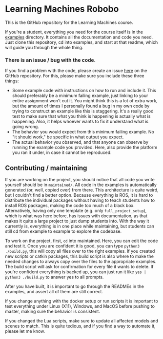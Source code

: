 # Learning Machines Robobo

This is the GitHub repository for the Learning Machines course.

If you're a student, everything you need for the course itself is in the [examples](https://github.com/ci-group/learning_machines_robobo/tree/master/examples) directory. It contains all the documentation and code you need. Just clone this repository, cd into examples, and start at that readme, which will guide you through the whole thing.

### There is an issue / bug with the code.

If you find a problem with the code, please create an issue [here](https://github.com/ci-group/learning_machines_robobo/issues) on the GitHub repository. For this, please make sure you include these three things:

- Some example code with instructions on how to run and include it. This should preferably be a minimum failing example, just linking to your entire assignment won't cut it. You might think this is a lot of extra work, but the amount of times I personally found a bug in my own code by trying to construct an example like this is staggering. It's a really good test to make sure that what you think is happening is actually what is happening. Also, it helps whoever wants to fix it understand what is going wrong.
- The behavior you would expect from this minimum failing example. No "it should work," be specific in what output you expect.
- The actual behavior you observed, and that anyone can observe by running the example code you provided. Here, also provide the platform you ran it under, in case it cannot be reproduced.

## Contributing / maintaining

If you are working on the project, you should notice that all code you write yourself should be in `maintained/`. All code in the examples is automatically generated (or, well, copied over) from there. This architecture is quite weird, but I couldn't find a better option. Because everything is ROS, it is hard to distribute the individual packages without having to teach students how to install ROS packages, making the code too much of a black box. Alternatively, having only one template (e.g. only `full_project_setup`), which is what was here before, has issues with documentation, as that makes it quite a large project to just dump students into. With the way it currently is, everything is in one place while maintaining, but students can still cd from example to example to explore the codebase.

To work on the project, first, `cd` into maintained. Here, you can edit the code and test it. Once you are confident it is good, you can type `python3 ./build.py`, this will copy all files over to the right examples. If you created new scripts or catkin packages, this build script is also where to make the needed changes to always copy over the files to the appropriate examples. The build script will ask for confirmation for every file it wants to delete. If you're confident everything is backed up, you can just run it like `yes | python3 ./build.py` to answer yes to all prompts.

After you have built, it is important to go through the READMEs in the examples, and assert all of them are still correct.

If you change anything with the docker setup or run scripts it is important to test everything under Linux (X11), Windows, and MacOS before pushing to master, making sure the behavior is consistent.

If you changed the Lua scripts, make sure to update all affected models and scenes to match. This is quite tedious, and if you find a way to automate it, please let me know.
